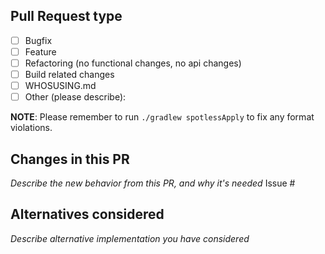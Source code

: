 Pull Request type
----
- [ ] Bugfix
- [ ] Feature
- [ ] Refactoring (no functional changes, no api changes)
- [ ] Build related changes
- [ ] WHOSUSING.md
- [ ] Other (please describe):

**NOTE**: Please remember to run `./gradlew spotlessApply` to fix any format violations.

Changes in this PR
----

_Describe the new behavior from this PR, and why it's needed_
Issue #

Alternatives considered
----

_Describe alternative implementation you have considered_

